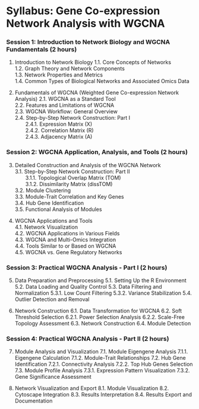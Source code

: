 # Syllabus: Gene Co-expression Network Analysis with WGCNA

### **Session 1: Introduction to Network Biology and WGCNA Fundamentals (2 hours)**

1. Introduction to Network Biology 
    1.1. Core Concepts of Networks  
    1.2. Graph Theory and Network Components  
    1.3. Network Properties and Metrics  
    1.4. Common Types of Biological Networks and Associated Omics Data  

2. Fundamentals of WGCNA (Weighted Gene Co-expression Network Analysis) 
    2.1. WGCNA as a Standard Tool  
    2.2. Features and Limitations of WGCNA  
    2.3. WGCNA Workflow: General Overview  
    2.4. Step-by-Step Network Construction: Part I  
      2.4.1. Expression Matrix (X)  
      2.4.2. Correlation Matrix (R)  
      2.4.3. Adjacency Matrix (A)  


### **Session 2: WGCNA Application, Analysis, and Tools (2 hours)**

3. Detailed Construction and Analysis of the WGCNA Network  
    3.1. Step-by-Step Network Construction: Part II  
      3.1.1. Topological Overlap Matrix (TOM)  
      3.1.2. Dissimilarity Matrix (dissTOM)  
    3.2. Module Clustering  
    3.3. Module-Trait Correlation and Key Genes  
    3.4. Hub Gene Identification  
    3.5. Functional Analysis of Modules  

4. WGCNA Applications and Tools  
    4.1. Network Visualization  
    4.2. WGCNA Applications in Various Fields  
    4.3. WGCNA and Multi-Omics Integration  
    4.4. Tools Similar to or Based on WGCNA  
    4.5. WGCNA vs. Gene Regulatory Networks  


### **Session 3: Practical WGCNA Analysis - Part I (2 hours)**

5. Data Preparation and Preprocessing
    5.1. Setting Up the R Environment
    5.2. Data Loading and Quality Control
    5.3. Data Filtering and Normalization
        5.3.1. Low Count Filtering
        5.3.2. Variance Stabilization
    5.4. Outlier Detection and Removal

6. Network Construction
    6.1. Data Transformation for WGCNA
    6.2. Soft Threshold Selection
        6.2.1. Power Selection Analysis
        6.2.2. Scale-Free Topology Assessment
    6.3. Network Construction
    6.4. Module Detection


### **Session 4: Practical WGCNA Analysis - Part II (2 hours)**

7. Module Analysis and Visualization
    7.1. Module Eigengene Analysis
        7.1.1. Eigengene Calculation
        7.1.2. Module-Trait Relationships
    7.2. Hub Gene Identification
        7.2.1. Connectivity Analysis
        7.2.2. Top Hub Genes Selection
    7.3. Module Profile Analysis
        7.3.1. Expression Pattern Visualization
        7.3.2. Gene Significance Assessment

8. Network Visualization and Export
    8.1. Module Visualization
    8.2. Cytoscape Integration
    8.3. Results Interpretation
    8.4. Results Export and Documentation
